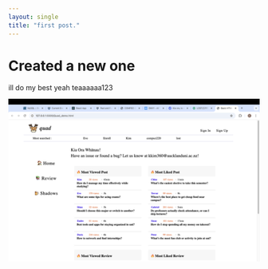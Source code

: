 ```yaml
---
layout: single
title: "first post."
---
```


# Created a new one

ill do my best yeah teaaaaaa123

![myGoal](../images/2025-02-24-first/myGoal-0373866.png)
